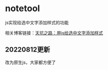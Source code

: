 # notetool

js实现给选中文字添加样式的功能

相关博客链接：[天坑之路：用js给选中文字添加样式](https://www.cnblogs.com/vvjiang/p/10186327.html)

## 20220812更新

改为原生js，大家都方便了
